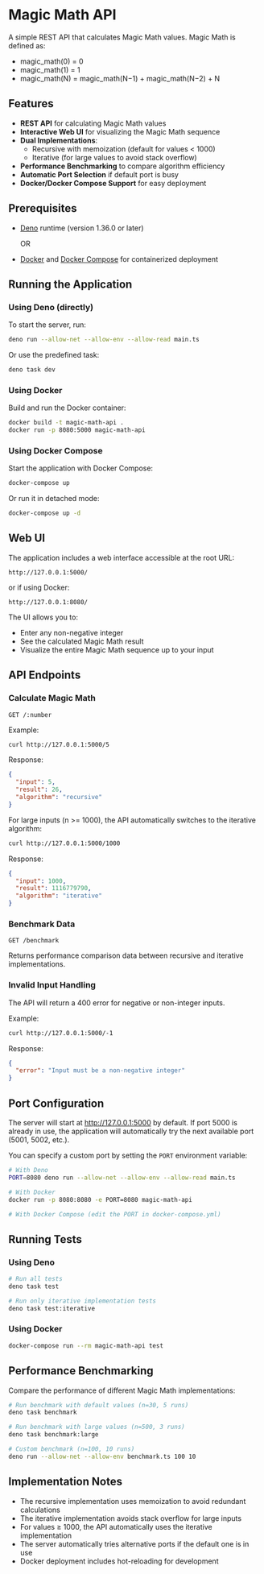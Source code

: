 # Magic Math API

A simple REST API that calculates Magic Math values. Magic Math is defined as:

- magic_math(0) = 0
- magic_math(1) = 1
- magic_math(N) = magic_math(N−1) + magic_math(N−2) + N

## Features

- **REST API** for calculating Magic Math values
- **Interactive Web UI** for visualizing the Magic Math sequence
- **Dual Implementations**:
  - Recursive with memoization (default for values < 1000)
  - Iterative (for large values to avoid stack overflow)
- **Performance Benchmarking** to compare algorithm efficiency
- **Automatic Port Selection** if default port is busy
- **Docker/Docker Compose Support** for easy deployment

## Prerequisites

- [Deno](https://deno.com/) runtime (version 1.36.0 or later)
  
  OR
  
- [Docker](https://www.docker.com/) and [Docker Compose](https://docs.docker.com/compose/) for containerized deployment

## Running the Application

### Using Deno (directly)

To start the server, run:

```bash
deno run --allow-net --allow-env --allow-read main.ts
```

Or use the predefined task:

```bash
deno task dev
```

### Using Docker

Build and run the Docker container:

```bash
docker build -t magic-math-api .
docker run -p 8080:5000 magic-math-api
```

### Using Docker Compose

Start the application with Docker Compose:

```bash
docker-compose up
```

Or run it in detached mode:

```bash
docker-compose up -d
```

## Web UI

The application includes a web interface accessible at the root URL:

```
http://127.0.0.1:5000/
```

or if using Docker:

```
http://127.0.0.1:8080/
```

The UI allows you to:
- Enter any non-negative integer
- See the calculated Magic Math result
- Visualize the entire Magic Math sequence up to your input

## API Endpoints

### Calculate Magic Math

```
GET /:number
```

Example:

```bash
curl http://127.0.0.1:5000/5
```

Response:

```json
{
  "input": 5,
  "result": 26,
  "algorithm": "recursive"
}
```

For large inputs (n >= 1000), the API automatically switches to the iterative algorithm:

```bash
curl http://127.0.0.1:5000/1000
```

Response:

```json
{
  "input": 1000,
  "result": 1116779790,
  "algorithm": "iterative"
}
```

### Benchmark Data

```
GET /benchmark
```

Returns performance comparison data between recursive and iterative implementations.

### Invalid Input Handling

The API will return a 400 error for negative or non-integer inputs.

Example:

```bash
curl http://127.0.0.1:5000/-1
```

Response:

```json
{
  "error": "Input must be a non-negative integer"
}
```

## Port Configuration

The server will start at http://127.0.0.1:5000 by default. If port 5000 is already in use, the application will automatically try the next available port (5001, 5002, etc.).

You can specify a custom port by setting the `PORT` environment variable:

```bash
# With Deno
PORT=8080 deno run --allow-net --allow-env --allow-read main.ts

# With Docker
docker run -p 8080:8080 -e PORT=8080 magic-math-api

# With Docker Compose (edit the PORT in docker-compose.yml)
```

## Running Tests

### Using Deno

```bash
# Run all tests
deno task test

# Run only iterative implementation tests
deno task test:iterative
```

### Using Docker

```bash
docker-compose run --rm magic-math-api test
```

## Performance Benchmarking

Compare the performance of different Magic Math implementations:

```bash
# Run benchmark with default values (n=30, 5 runs)
deno task benchmark

# Run benchmark with large values (n=500, 3 runs)
deno task benchmark:large

# Custom benchmark (n=100, 10 runs)
deno run --allow-net --allow-env benchmark.ts 100 10
```

## Implementation Notes

- The recursive implementation uses memoization to avoid redundant calculations
- The iterative implementation avoids stack overflow for large inputs
- For values ≥ 1000, the API automatically uses the iterative implementation
- The server automatically tries alternative ports if the default one is in use 
- Docker deployment includes hot-reloading for development 
